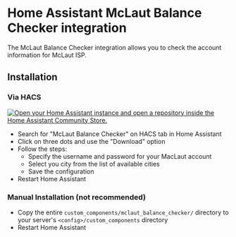# Home Assistant McLaut Balance Checker integration

The McLaut Balance Checker integration allows you to check the account information for McLaut ISP.

## Installation

### Via HACS

[![Open your Home Assistant instance and open a repository inside the Home Assistant Community Store.](https://my.home-assistant.io/badges/hacs_repository.svg)](https://my.home-assistant.io/redirect/hacs_repository/?owner=olexandrkucher&repository=homeassistant-mclaut-balance-checker&category=Integration)

* Search for "McLaut Balance Checker" on HACS tab in Home Assistant
* Click on three dots and use the "Download" option
* Follow the steps:
  * Specify the username and password for your MacLaut account
  * Select you city from the list of available cities
  * Save the configuration
* Restart Home Assistant

### Manual Installation (not recommended)

* Copy the entire `custom_components/mclaut_balance_checker/` directory to your server's `<config>/custom_components` directory
* Restart Home Assistant
